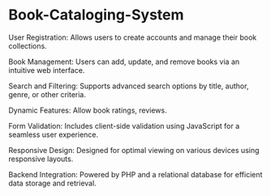 # Book-Cataloging-System

User Registration: Allows users to create accounts and manage their book collections.

Book Management: Users can add, update, and remove books via an intuitive web interface.

Search and Filtering: Supports advanced search options by title, author, genre, or other criteria.

Dynamic Features: Allow book ratings, reviews.

Form Validation: Includes client-side validation using JavaScript for a seamless user experience.

Responsive Design: Designed for optimal viewing on various devices using responsive layouts.

Backend Integration: Powered by PHP and a relational database for efficient data storage and retrieval.
